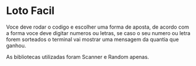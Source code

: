 # Loto Facil

Voce deve rodar o codigo e escolher uma forma de aposta, de acordo com a forma voce deve digitar numeros ou letras, se caso o seu numero ou letra forem sorteados o terminal vai mostrar uma mensagem da quantia que ganhou.

As bibliotecas utilizadas foram Scanner e Random apenas.
